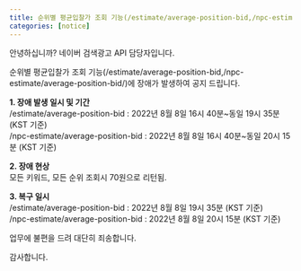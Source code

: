 ```yaml
---
title: 순위별 평균입찰가 조회 기능(/estimate/average-position-bid,/npc-estimate/average-position-bid/) 장애공지 
categories: [notice]
---
```


안녕하십니까? 네이버 검색광고 API 담당자입니다.

순위별 평균입찰가 조회 기능(/estimate/average-position-bid,/npc-estimate/average-position-bid/)에 장애가 발생하여 공지 드립니다. <br>

**1. 장애 발생 일시 및 기간** <br>
 /estimate/average-position-bid : 2022년 8월 8일 16시 40분~동일 19시 35분 (KST 기준) <br>
 /npc-estimate/average-position-bid : 2022년 8월 8일 16시 40분~동일 20시 15분 (KST 기준) <br>

**2. 장애 현상** <br>
 모든 키워드, 모든 순위 조회시 70원으로 리턴됨. <br>

**3. 복구 일시** <br>
 /estimate/average-position-bid : 2022년 8월 8일 19시 35분 (KST 기준) <br>
 /npc-estimate/average-position-bid : 2022년 8월 8일 20시 15분 (KST 기준) <br>

업무에 불편을 드려 대단히 죄송합니다. <br>

감사합니다. 
